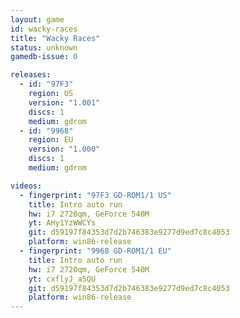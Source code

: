 ```yaml
---
layout: game
id: wacky-races
title: "Wacky Races"
status: unknown
gamedb-issue: 0

releases:
  - id: "97F3"
    region: US
    version: "1.001"
    discs: 1
    medium: gdrom
  - id: "9968"
    region: EU
    version: "1.000"
    discs: 1
    medium: gdrom

videos:
  - fingerprint: "97F3 GD-ROM1/1 US"
    title: Intro auto run
    hw: i7 2720qm, GeForce 540M
    yt: AHy1YzWWCYs
    git: d59197f84353d7d2b746383e9277d9ed7c8c4053
    platform: win86-release
  - fingerprint: "9968 GD-ROM1/1 EU"
    title: Intro auto run
    hw: i7 2720qm, GeForce 540M
    yt: cxflyJ_a5QU
    git: d59197f84353d7d2b746383e9277d9ed7c8c4053
    platform: win86-release
---
```

